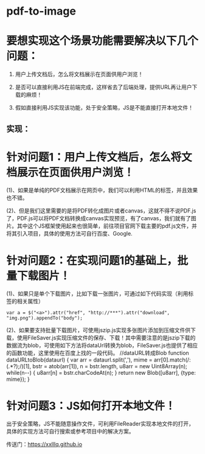 # pdf-to-image

# 要想实现这个场景功能需要解决以下几个问题：

1. 用户上传文档后，怎么将文档展示在页面供用户浏览！

2. 是否可以直接利用JS在前端完成，这样省去了后端处理，提供URL再让用户下载的麻烦！

3. 假如直接利用JS实现该功能，处于安全策略，JS是不能直接打开本地文件！


## 实现：

# 针对问题1：用户上传文档后，怎么将文档展示在页面供用户浏览！

(1)、如果是单纯的PDF文档展示在网页中，我们可以利用HTML的标签，并且效果也不错。

(2)、但是我们这里需要的是将PDF转化成图片或者canvas，这就不得不说PDF.js了，PDF.js可以将PDF文档转换成canvas实现预览，有了canvas，我们就有了图片。其中这个JS框架使用起来也很简单，前往项目官网下载主要的pdf.js文件，并将其引入项目，具体的使用方法可自行百度、Google.

# 针对问题2：在实现问题1的基础上，批量下载图片！

(1)、如果只是单个下载图片，比如下载一张图片，可通过如下代码实现（利用<a>标签的相关属性）

    var a = $("<a>").attr("href", "http://***").attr("download", "img.png").appendTo("body");


(2)、如果要支持批量下载图片，可使用jszip.js实现多张图片添加到压缩文件供下载，使用FileSaver.js实现压缩文件的保存、下载！其中需要注意的是jszip下载的数据流为blob，可使用如下方法将dataUrl转换为blob，FileSaver.js也提供了相应的函数功能，这里使用在百度上找的一段代码。
    //dataURL转成Blob
    function dataURLtoBlob(dataurl) {
        var arr = dataurl.split(','),
        mime = arr[0].match(/:(.*?);/)[1],
        bstr = atob(arr[1]),
        n = bstr.length,
        u8arr = new Uint8Array(n);
        while(n--) {
            u8arr[n] = bstr.charCodeAt(n);
        }
        return new Blob([u8arr], {type: mime});
    }

# 针对问题3：JS如何打开本地文件！

出于安全策略，JS不能随意操作文件，可利用FileReader实现本地文件的打开，具体的实现方法可自行搜索或参考项目中的解决方案。

传送门：https://xxlllq.github.io